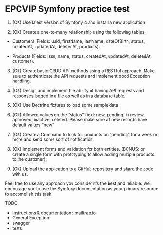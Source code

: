 # EPCVIP Symfony practice test

1. (OK) Use latest version of Symfony 4 and install a new application

2. (OK) Create a one-to-many relationship using the following tables:
  
  - Customers (Fields: uuid, firstName, lastName, dateOfBirth, status, createdAt, updatedAt, deletedAt, products).
  
  - Products (Fields: issn, name, status, createdAt, updatedAt, deletedAt, customer).

3. (OK) Create basic CRUD API methods using a RESTful approach. Make sure to authenticate the API requests and implement good Exception handling.

4. (OK) Design and implement the ability of having API requests and responses logged in a file as well as in a database table.

5. (OK) Use Doctrine fixtures to load some sample data

6. (OK) Allowed values on the “status” field: new, pending, in review, approved, inactive, deleted. Please make sure all new records have default values “new”.

7. (OK) Create a Command to look for products on “pending” for a week or more and send some sort of notification.

8. (OK) Implement forms and validation for both entities. (BONUS: or create a single form with prototyping to allow adding multiple products to the customer).

9. (OK) Upload the application to a GitHub repository and share the code with us.

Feel free to use any approach you consider it’s the best and reliable. We encourage you to use the Symfony documentation as your primary resource to accomplish this task.

TODO
- instructions & documentation : mailtrap.io
- General Exception
- swagger
- tests